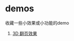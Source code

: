 demos
=====

收藏一些小效果或小功能的demo


1. [3D 翻页效果](https://github.com/JasinYip/demos/blob/master/3D%E7%BF%BB%E9%A1%B5%E6%95%88%E6%9E%9C.html)

